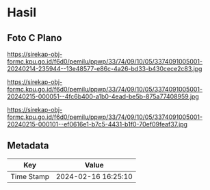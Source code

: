 # Hasil

## Foto C Plano

https://sirekap-obj-formc.kpu.go.id/f6d0/pemilu/ppwp/33/74/09/10/05/3374091005001-20240214-235944--13e48577-e86c-4a26-bd33-b430cece2c83.jpg

https://sirekap-obj-formc.kpu.go.id/f6d0/pemilu/ppwp/33/74/09/10/05/3374091005001-20240215-000051--4fc6b400-a1b0-4ead-be5b-875a77408959.jpg

https://sirekap-obj-formc.kpu.go.id/f6d0/pemilu/ppwp/33/74/09/10/05/3374091005001-20240215-000101--ef0616e1-b7c5-4431-b1f0-70ef09feaf37.jpg


## Metadata

| Key        | Value               |
| ---------- | ------------------- |
| Time Stamp | 2024-02-16 16:25:10 |



